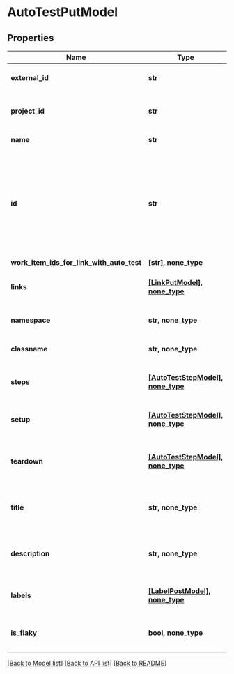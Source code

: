 # AutoTestPutModel


## Properties
Name | Type | Description | Notes
------------ | ------------- | ------------- | -------------
**external_id** | **str** | External ID of the autotest | 
**project_id** | **str** | Unique ID of the autotest project | 
**name** | **str** | Name of the autotest | 
**id** | **str** | Used for search autotest. If value equals Guid mask filled with zeros, search will be executed using ExternalId | [optional] 
**work_item_ids_for_link_with_auto_test** | **[str], none_type** |  | [optional] 
**links** | [**[LinkPutModel], none_type**](LinkPutModel.md) | Collection of the autotest links | [optional] 
**namespace** | **str, none_type** | Name of the autotest namespace | [optional] 
**classname** | **str, none_type** | Name of the autotest class | [optional] 
**steps** | [**[AutoTestStepModel], none_type**](AutoTestStepModel.md) | Collection of the autotest steps | [optional] 
**setup** | [**[AutoTestStepModel], none_type**](AutoTestStepModel.md) | Collection of the autotest setup steps | [optional] 
**teardown** | [**[AutoTestStepModel], none_type**](AutoTestStepModel.md) | Collection of the autotest teardown steps | [optional] 
**title** | **str, none_type** | Name of the autotest in autotest&#39;s card | [optional] 
**description** | **str, none_type** | Description of the autotest in autotest&#39;s card | [optional] 
**labels** | [**[LabelPostModel], none_type**](LabelPostModel.md) | Collection of the autotest labels | [optional] 
**is_flaky** | **bool, none_type** | Indicates if the autotest is marked as flaky | [optional] 

[[Back to Model list]](../README.md#documentation-for-models) [[Back to API list]](../README.md#documentation-for-api-endpoints) [[Back to README]](../README.md)


